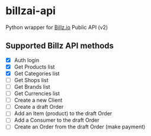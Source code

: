 # billzai-api
Python wrapper for [Billz.io](https://billz.io) Public API (v2)

## Supported Billz API methods
- [x] Auth login
- [x] Get Products list
- [x] Get Categories list
- [ ] Get Shops list
- [ ] Get Brands list
- [ ] Get Currencies list
- [ ] Create a new Client
- [ ] Create a draft Order
- [ ] Add an Item (product) to the draft Order
- [ ] Add a Consumer to the draft Order
- [ ] Create an Order from the draft Order (make payment)
